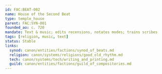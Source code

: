 ```yaml
---
id: FAC:BEAT-002
name: House of the Second Beat
type: temple_house
parent: FAC:SYN-001
founded_ao: c. 720
mandate: Text & music; edits recensions, notates modes; trains scribes and choirmasters.
tags: [religion, music, text]
status: Stable
links:
  synod: canon/entities/factions/synod_of_beats.md
  religion: canon/systems/religions/good_old_rhythm.md
  tech: canon/systems/tech/writing_and_printing.md
  guild: canon/entities/factions/guild_of_compositories.md
---
```

